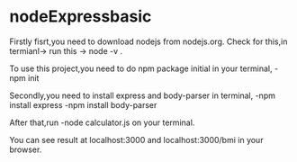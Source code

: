 # nodeExpressbasic

Firstly fisrt,you need to download nodejs from nodejs.org.
Check for this,in termianl-> run this -> node -v .

To use this project,you need to do npm package initial in your terminal,
-npm init

Secondly,you need to install express and body-parser in terminal,
-npm install express
-npm install body-parser

After that,run -node calculator.js 
on your terminal.

You can see result at 
localhost:3000 and localhost:3000/bmi 
in your browser.
